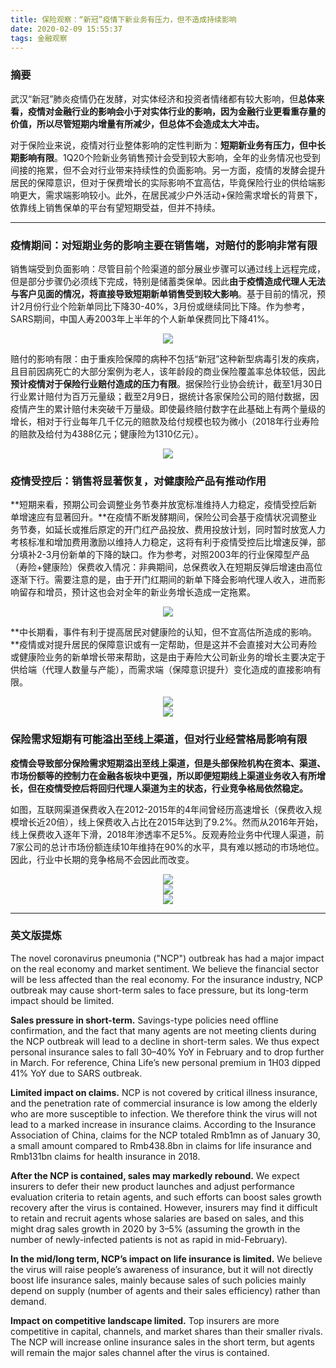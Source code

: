 ```yaml
---
title: 保险观察：“新冠”疫情下新业务有压力，但不造成持续影响
date: 2020-02-09 15:55:37
tags: 金融观察
---
```


### 摘要

武汉“新冠”肺炎疫情仍在发酵，对实体经济和投资者情绪都有较大影响，但**总体来看，疫情对金融行业的影响会小于对实体行业的影响，因为金融行业更看重存量的价值，所以尽管短期内增量有所减少，但总体不会造成太大冲击。**


对于保险业来说，疫情对行业整体影响的定性判断为：**短期新业务有压力，但中长期影响有限**。1Q20个险新业务销售预计会受到较大影响，全年的业务情况也受到间接的拖累，但不会对行业带来持续性的负面影响。另一方面，疫情的发酵会提升居民的保障意识，但对于保费增长的实际影响不宜高估，毕竟保险行业的供给端影响更大，需求端影响较小。此外，在居民减少户外活动+保险需求增长的背景下，依靠线上销售保单的平台有望短期受益，但并不持续。

---

### 疫情期间：对短期业务的影响主要在销售端，对赔付的影响非常有限

销售端受到负面影响：尽管目前个险渠道的部分展业步骤可以通过线上远程完成，但是部分步骤仍必须线下完成，特别是储蓄类保单。因此**由于疫情造成代理人无法与客户见面的情况，将直接导致短期新单销售受到较大影响**。基于目前的情况，预计2月份行业个险新单同比下降30-40%，3月份或继续同比下降。作为参考，SARS期间，中国人寿2003年上半年的个人新单保费同比下降41%。

<div align=center>
<img src="NCP-affect-financial-industry/china_life_2003.jpg">
<div align=left>

赔付的影响有限：由于重疾险保障的病种不包括“新冠”这种新型病毒引发的疾病，且目前因病死亡的大部分案例为老人，该年龄段的商业保险覆盖率总体较低，因此**预计疫情对于保险行业赔付造成的压力有限**。据保险行业协会统计，截至1月30日行业累计赔付为百万元量级；截至2月9日，据统计各家保险公司的赔付数据，因疫情产生的累计赔付未突破千万量级。即使最终赔付数字在此基础上有两个量级的增长，相对于行业每年几千亿元的赔款及给付规模也较为微小（2018年行业寿险的赔款及给付为4388亿元；健康险为1310亿元）。

<div align=center>
<img src="NCP-affect-financial-industry/claims.jpg">
<div align=left>


### 疫情受控后：销售将显著恢复，对健康险产品有推动作用

**短期来看，预期公司会调整业务节奏并放宽标准维持人力稳定，疫情受控后新单增速应有显著回升。**在疫情不断发酵期间，保险公司会基于疫情状况调整业务节奏，如延长或推后原定的开门红产品投放、费用投放计划，同时暂时放宽人力考核标准和增加费用激励以维持人力稳定，这将有利于疫情受控后比增速反弹，部分填补2-3月份新单的下降的缺口。作为参考，对照2003年的行业保障型产品（寿险+健康险）保费收入情况：非典期间，总保费收入在短期反弹后增速由高位逐渐下行。需要注意的是，由于开门红期间的新单下降会影响代理人收入，进而影响留存和增员，预计这也会对全年的新业务增长造成一定拖累。

<div align=center>
<img src="NCP-affect-financial-industry/premium_2003.jpg">
<div align=left>

**中长期看，事件有利于提高居民对健康险的认知，但不宜高估所造成的影响。**疫情或对提升居民的保障意识或有一定帮助，但是这并不会直接对大公司寿险或健康险业务的新单增长带来帮助，这是由于寿险大公司新业务的增长主要决定于供给端（代理人数量与产能），而需求端（保障意识提升）变化造成的直接影响有限。

<div align=center>
<img src="NCP-affect-financial-industry/life_healthy_premiums.jpg">
<div align=left>

<div align=center>
<img src="NCP-affect-financial-industry/healthy_premiums.jpg">
<div align=left>

### 保险需求短期有可能溢出至线上渠道，但对行业经营格局影响有限

**疫情会导致部分保险需求短期溢出至线上渠道，但是头部保险机构在资本、渠道、市场份额等的控制力在金融各板块中更强，所以即便短期线上渠道业务收入有所增长，但在疫情受控后将回归代理人渠道为主的状态，行业竞争格局依然稳定。**

如图，互联网渠道保费收入在2012-2015年的4年间曾经历高速增长（保费收入规模增长近20倍），线上保费收入占比在2015年达到了9.2%。然而从2016年开始，线上保费收入逐年下滑，2018年渗透率不足5%。反观寿险业务中代理人渠道，前7家公司的总计市场份额连续10年维持在90%的水平，具有难以撼动的市场地位。因此，行业中长期的竞争格局不会因此而改变。

<div align=center>
<img src="NCP-affect-financial-industry/internet_premium_share.jpg">
<div align=left>

<div align=center>
<img src="NCP-affect-financial-industry/life_insurance_cr7.jpg">
<div align=left>

<div align=center>
<img src="NCP-affect-financial-industry/life_property_market.jpg">
<div align=left>

---

### 英文版提炼

The novel coronavirus pneumonia ("NCP") outbreak has had a major impact on the real economy and market sentiment. We believe the financial sector will be less affected than the real economy. For the insurance industry, NCP outbreak may cause short-term sales to face pressure, but its long-term impact should be limited.

**Sales pressure in short-term.** Savings-type policies need offline confirmation, and the fact that many agents are not meeting clients during the NCP outbreak will lead to a decline in short-term sales. We thus expect personal insurance sales to fall 30–40% YoY in February and to drop further in March. For reference, China Life’s new personal premium in 1H03 dipped 41% YoY due to SARS outbreak. 

**Limited impact on claims.** NCP is not covered by critical illness insurance, and the penetration rate of commercial insurance is low among the elderly who are more susceptible to infection. We therefore think the virus will not lead to a marked increase in insurance claims. According to the Insurance Association of China, claims for the NCP totaled Rmb1mn as of January 30, a small amount compared to Rmb438.8bn in claims for life insurance and Rmb131bn claims for health insurance in 2018. 

**After the NCP is contained, sales may markedly rebound.** We expect insurers to defer their new product launches and adjust performance evaluation criteria to retain agents, and such efforts can boost sales growth recovery after the virus is contained. However, insurers may find it difficult to retain and recruit agents whose salaries are based on sales, and this might drag sales growth in 2020 by 3–5% (assuming the growth in the number of newly-infected patients is not as rapid in mid-February). 

**In the mid/long term, NCP’s impact on life insurance is limited.** We believe the virus will raise people’s awareness of insurance, but it will not directly boost life insurance sales, mainly because sales of such policies mainly depend on supply (number of agents and their sales efficiency) rather than demand. 

**Impact on competitive landscape limited.** Top insurers are more competitive in capital, channels, and market shares than their smaller rivals. The NCP will increase online insurance sales in the short term, but agents will remain the major sales channel after the virus is contained.



